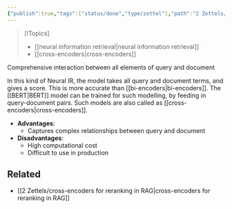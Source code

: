 ```yaml
---
{"publish":true,"tags":["status/done","type/zettel"],"path":"2 Zettels/all-to-all interaction.md","permalink":"/2-zettels/all-to-all-interaction/","PassFrontmatter":true}
---
```



> [!Topics]
> - [[neural information retrieval\|neural information retrieval]] 
> - [[cross-encoders\|cross-encoders]] 

Comprehensive interaction between all elements of query and document

In this kind of Neural IR, the model takes all query and document terms, and gives a score. This is more accurate than [[bi-encoders\|bi-encoders]]. The [[BERT\|BERT]] model can be trained for such modelling, by feeding in query-document pairs. Such models are also called as [[cross-encoders\|cross-encoders]].

- **Advantages**:
    - Captures complex relationships between query and document
- **Disadvantages**:
    - High computational cost
    - Difficult to use in production

## Related
- [[2 Zettels/cross-encoders for reranking in RAG\|cross-encoders for reranking in RAG]]
